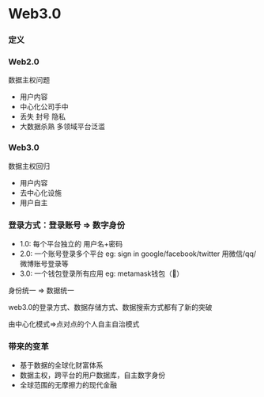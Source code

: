 # Web3.0

### 定义


### Web2.0
数据主权问题 
- 用户内容
- 中心化公司手中
- 丢失 封号 隐私
- 大数据杀熟 多领域平台泛滥


### Web3.0
数据主权回归
- 用户内容
- 去中心化设施
- 用户自主

### 登录方式：登录账号 => 数字身份
- 1.0: 每个平台独立的 用户名+密码
- 2.0: 一个账号登录多个平台 eg: sign in google/facebook/twitter  用微信/qq/微博账号登录等
- 3.0: 一个钱包登录所有应用 eg: metamask钱包（🦊）


身份统一 => 数据统一

web3.0的登录方式、数据存储方式、数据搜索方式都有了新的突破

由中心化模式=>点对点的个人自主自治模式

### 带来的变革
- 基于数据的全球化财富体系
- 数据主权，跨平台的用户数据库，自主数字身份
- 全球范围的无摩擦力的现代金融


